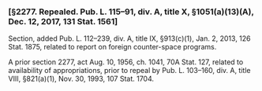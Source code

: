 ### [§2277. Repealed. Pub. L. 115–91, div. A, title X, §1051(a)(13)(A), Dec. 12, 2017, 131 Stat. 1561] ###

Section, added Pub. L. 112–239, div. A, title IX, §913(c)(1), Jan. 2, 2013, 126 Stat. 1875, related to report on foreign counter-space programs.

A prior section 2277, act Aug. 10, 1956, ch. 1041, 70A Stat. 127, related to availability of appropriations, prior to repeal by Pub. L. 103–160, div. A, title VIII, §821(a)(1), Nov. 30, 1993, 107 Stat. 1704.